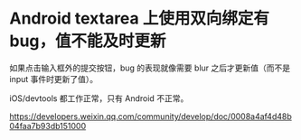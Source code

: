 # Android textarea 上使用双向绑定有 bug，值不能及时更新

如果点击输入框外的提交按钮，bug 的表现就像需要 blur 之后才更新值（而不是 input 事件时更新了值）。

iOS/devtools 都工作正常，只有 Android 不正常。

https://developers.weixin.qq.com/community/develop/doc/0008a4af4d48b04faa7b93db151000
